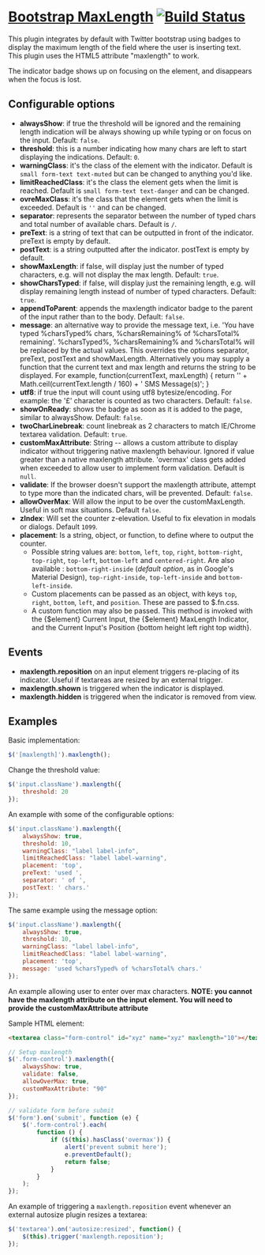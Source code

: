# [Bootstrap MaxLength](http://mimo84.github.com/bootstrap-maxlength/) [![Build Status](https://travis-ci.org/mimo84/bootstrap-maxlength.png?branch=master)](https://travis-ci.org/mimo84/bootstrap-maxlength)

This plugin integrates by default with Twitter bootstrap using badges to display the maximum length of the field where the user is inserting text.
This plugin uses the HTML5 attribute "maxlength" to work.

The indicator badge shows up on focusing on the element, and disappears when the focus is lost.

## Configurable options

* **alwaysShow**: if true the threshold will be ignored and the remaining length indication will be always showing up while typing or on focus on the input. Default: ```false```.
* **threshold**: this is a number indicating how many chars are left to start displaying the indications. Default: ```0```.
* **warningClass**: it's the class of the element with the indicator. Default is ```small form-text text-muted``` but can be changed to anything you'd like.
* **limitReachedClass**: it's the class the element gets when the limit is reached. Default is ```small form-text text-danger``` and can be changed.
* **ovreMaxClass**: it's the class that the element gets when the limit is exceeded. Default is ```''``` and can be changed.
* **separator**: represents the separator between the number of typed chars and total number of available chars. Default is ``` / ```.
* **preText**: is a string of text that can be outputted in front of the indicator. preText is empty by default.
* **postText**: is a string outputted after the indicator. postText is empty by default.
* **showMaxLength**: if false, will display just the number of typed characters, e.g. will not display the max length. Default: ```true```.
* **showCharsTyped**: if false, will display just the remaining length, e.g. will display remaining length instead of number of typed characters. Default: ```true```.
 * **appendToParent**: appends the maxlength indicator badge to the parent of the input rather than to the body. Default: ```false```.
 * **message**: an alternative way to provide the message text, i.e. 'You have typed %charsTyped% chars, %charsRemaining% of %charsTotal% remaining'. %charsTyped%, %charsRemaining% and %charsTotal% will be replaced by the actual values. This overrides the options separator, preText, postText and showMaxLength. Alternatively you may supply a function that the current text and max length and returns the string to be displayed. For example, function(currentText, maxLength) { return '' + Math.ceil(currentText.length / 160) + ' SMS Message(s)'; }
 * **utf8**: if true the input will count using utf8 bytesize/encoding.  For example: the '£' character is counted as two characters. Default: ```false```.
 * **showOnReady**: shows the badge as soon as it is added to the page, similar to alwaysShow. Default: ```false```.
 * **twoCharLinebreak**: count linebreak as 2 characters to match IE/Chrome textarea validation. Default: ```true```.
 * **customMaxAttribute**: String -- allows a custom attribute to display indicator without triggering native maxlength behaviour.  Ignored if value greater than a native maxlength attribute. 'overmax' class gets added when exceeded to allow user to implement form validation. Default is ```null```.
 * **validate**: If the browser doesn't support the maxlength attribute, attempt to type more than the indicated chars, will be prevented. Default: ```false```.
 * **allowOverMax**: Will allow the input to be over the customMaxLength. Useful in soft max situations. Default `false`.
 * **zIndex**: Will set the counter z-elevation. Useful to fix elevation in modals or dialogs. Default `1099`.
 * **placement**: Is a string, object, or function, to define where to output the counter.
   * Possible string values are: ```bottom```, ```left```, ```top```, ```right```, ```bottom-right```, ```top-right```, ```top-left```, ```bottom-left``` and ```centered-right```. Are also available : ```bottom-right-inside``` (*default option*, as in Google's Material Design), ```top-right-inside```, ```top-left-inside``` and ```bottom-left-inside```.
   * Custom placements can be passed as an object, with keys ```top```, ```right```, ```bottom```, ```left```, and ```position```. These are passed to $.fn.css.
   * A custom function may also be passed. This method is invoked with the {$element} Current Input, the {$element} MaxLength Indicator, and the Current Input's Position {bottom height left right top width}.

## Events

* **maxlength.reposition** on an input element triggers re-placing of its indicator. Useful if textareas are resized by an external trigger.
* **maxlength.shown** is triggered when the indicator is displayed.
* **maxlength.hidden** is triggered when the indicator is removed from view.

## Examples

Basic implementation:
```javascript
$('[maxlength]').maxlength();
```

Change the threshold value:
```javascript
$('input.className').maxlength({
    threshold: 20
});
```

An example with some of the configurable options:
```javascript
$('input.className').maxlength({
    alwaysShow: true,
    threshold: 10,
    warningClass: "label label-info",
    limitReachedClass: "label label-warning",
    placement: 'top',
    preText: 'used ',
    separator: ' of ',
    postText: ' chars.'
});
```

The same example using the message option:

```javascript
$('input.className').maxlength({
    alwaysShow: true,
    threshold: 10,
    warningClass: "label label-info",
    limitReachedClass: "label label-warning",
    placement: 'top',
    message: 'used %charsTyped% of %charsTotal% chars.'
});
```

An example allowing user to enter over max characters. __NOTE: you cannot have the maxlength attribute on the input element. You will need to provide the customMaxAttribute attribute__

Sample HTML element:
```html
<textarea class="form-control" id="xyz" name="xyz" maxlength="10"></textarea>
```

```javascript
// Setup maxlength
$('.form-control').maxlength({
	alwaysShow: true,
	validate: false,
	allowOverMax: true,
    customMaxAttribute: "90"
});

// validate form before submit
$('form').on('submit', function (e) {
	$('.form-control').each(
		function () {
			if ($(this).hasClass('overmax')) {
				alert('prevent submit here');
				e.preventDefault();
				return false;
			}
		}
	);
});
```

An example of triggering a `maxlength.reposition` event whenever an external autosize plugin resizes a textarea:
```javascript
$('textarea').on('autosize:resized', function() {
    $(this).trigger('maxlength.reposition');
});
```
